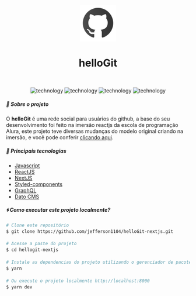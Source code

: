 <div align="center">
  <img alt="Moveit" width=100 src="./public/github-icon.svg">
  <h1>helloGit</h1>
</div>
<br>

<p align="center">
  <img alt="technology" src="https://img.shields.io/badge/JavaScript-F7DF1E?style=for-the-badge&logo=javascript&logoColor=black">

  <img alt="technology" src="https://img.shields.io/badge/React-20232A?style=for-the-badge&logo=react&logoColor=61DAFB">

  <img alt="technology" src="https://img.shields.io/badge/next.js-000000?style=for-the-badge&logo=nextdotjs&logoColor=white">

  <img alt="technology" src="https://img.shields.io/badge/GraphQl-E10098?style=for-the-badge&logo=graphql&logoColor=white">
</p>

##### :memo: Sobre o projeto

O **helloGit** é uma rede social para usuários do github, a base do seu desenvolvimento foi feito na imersão reactjs da escola de programação Alura, este projeto teve diversas mudanças do modelo original criando na imersão, e você pode conferir [clicando aqui](https://hellogit-nextjs.vercel.app/).

##### :rocket: Principais tecnologias

<ul>
  <li><a target="_blank" href="https://devdocs.io/javascript/">Javascript</a></li>

  <li><a target="_blank" href="https://pt-br.reactjs.org/">ReactJS</a></li>

  <li><a target="_blank" href="https://nextjs.org/">NextJS</a></li>

  <li><a target="_blank" href="https://styled-components.com/">Styled-components</a></li>

  <li><a target="_blank" href="https://graphql.org/">GraphQL</a></li>

  <li><a target="_blank" href="https://www.datocms.com/">Dato CMS</a></li>
</ul>

##### :cyclone: Como executar este projeto localmente?

```bash
# Clone este repositório
$ git clone https://github.com/jefferson1104/helloGit-nextjs.git

# Acesse a paste do projeto
$ cd hellogit-nextjs

# Instale as dependencias do projeto utilizando o gerenciador de pacotes yarn
$ yarn

# Ou execute o projeto localmente http://localhost:8000
$ yarn dev

```
